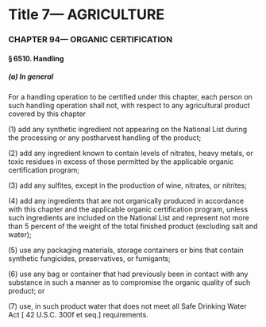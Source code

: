 
# Title 7— AGRICULTURE
### CHAPTER 94— ORGANIC CERTIFICATION
#### § 6510. Handling
##### (a) In general

For a handling operation to be certified under this chapter, each person on such handling operation shall not, with respect to any agricultural product covered by this chapter

(1) add any synthetic ingredient not appearing on the National List during the processing or any postharvest handling of the product;

(2) add any ingredient known to contain levels of nitrates, heavy metals, or toxic residues in excess of those permitted by the applicable organic certification program;

(3) add any sulfites, except in the production of wine, nitrates, or nitrites;

(4) add any ingredients that are not organically produced in accordance with this chapter and the applicable organic certification program, unless such ingredients are included on the National List and represent not more than 5 percent of the weight of the total finished product (excluding salt and water);

(5) use any packaging materials, storage containers or bins that contain synthetic fungicides, preservatives, or fumigants;

(6) use any bag or container that had previously been in contact with any substance in such a manner as to compromise the organic quality of such product; or

(7) use, in such product water that does not meet all Safe Drinking Water Act [ 42 U.S.C. 300f et seq.] requirements.
